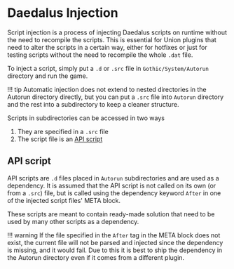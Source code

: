 # Daedalus Injection
Script injection is a process of injecting Daedalus scripts on runtime without the need to recompile the scripts. This is essential for Union plugins that need to alter the scripts in a certain way, either for hotfixes or just for testing scripts without the need to recompile the whole `.dat` file.

To inject a script, simply put a `.d` or `.src` file in `Gothic/System/Autorun` directory and run the game.

!!! tip
    Automatic injection does not extend to nested directories in the Autorun directory directly, but you can put a `.src` file into `Autorun` directory and the rest into a subdirectory to keep a cleaner structure.

Scripts in subdirectories can be accessed in two ways

1. They are specified in a `.src` file
2. The script file is an [API script](#API-script)

## API script
API scripts are `.d` files placed in `Autorun` subdirectories and are used as a dependency.
It is assumed that the API script is not called on its own (or from a `.src`) file, but is called using the dependency keyword `After` in one of the injected script files' META block.

These scripts are meant to contain ready-made solution that need to be used by many other scripts as a dependency.

!!! warning
    If the file specified in the `After` tag in the META block does not exist, the current file will not be parsed and injected since the dependency is missing, and it would fail. Due to this it is best to ship the dependency in the Autorun directory even if it comes from a different plugin.
